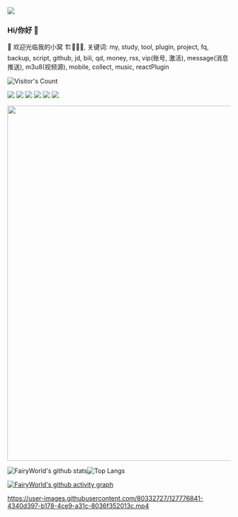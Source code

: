 
<p align="left">
<a href="https://github.com/FairyWorld/FairyWorld" ><img src="https://reporoster.com/stars/FairyWorld/FairyWorld" /></a>
</p>

### Hi/你好 👋

🔭  欢迎光临我的小窝  🏗🚧👷‍♂️, 关键词: my, study, tool, plugin, project, fq, backup, script, github, jd, bili, qd, money, rss, vip(账号, 激活), message(消息推送), m3u8(视频源), mobile, collect, music, reactPlugin

![Visitor's Count](https://profile-counter.glitch.me/fairyworld/count.svg)

<p align="left">
<a href="https://github.com/FairyWorld/FairyWorld" ><img src="https://img.shields.io/github/stars/FairyWorld/FairyWorld" /></a>
<a href="https://github.com/FairyWorld/FairyWorld" ><img src="https://img.shields.io/github/last-commit/FairyWorld/FairyWorld" /></a>
<a href="https://github.com/FairyWorld/FairyWorld" ><img src="https://img.shields.io/github/release/FairyWorld/FairyWorld" /></a>
<a href="https://github.com/FairyWorld/FairyWorld" ><img src="https://img.shields.io/github/downloads/FairyWorld/FairyWorld/total" /></a>
<a href="https://github.com/FairyWorld/FairyWorld" ><img src="https://img.shields.io/github/license/FairyWorld/FairyWorld" /></a>
<a href="https://t.me/TestFlightCN" ><img src="https://img.shields.io/badge/Telegram-Channel-blue.svg?logo=telegram" /></a>
</p>

<a href="https://github.com/fairyworld">
  <img width=800 src="https://github-profile-trophy.vercel.app/?username=fairyworld&column=7&theme=gruvbox&no-frame=true"/>
</a>

![FairyWorld's github stats](https://github-readme-stats.vercel.app/api?username=FairyWorld&show_icons=true&include_all_commits=true&count_private=true&line_height=28&theme=vue-dark)![Top Langs](https://github-readme-stats.vercel.app/api/top-langs/?username=FairyWorld&layout=compact&langs_count=12&theme=vue-dark&line_height=28)

[![FairyWorld's github activity graph](https://activity-graph.herokuapp.com/graph?username=FairyWorld&theme=dracula)](https://github.com/FairyWorld/FairyWorld)

https://user-images.githubusercontent.com/80332727/127776841-4340d397-b178-4ce9-a31c-8036f352013c.mp4

